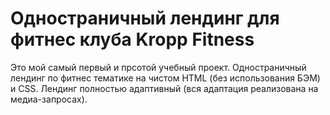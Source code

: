 # Одностраничный лендинг для фитнес клуба Kropp Fitness
Это мой самый первый и прсотой учебный проект.
Одностраничный лендинг по фитнес тематике на чистом HTML (без использования БЭМ) и CSS.
Лендинг полностью адаптивный (вся адаптация реализована на медиа-запросах).
